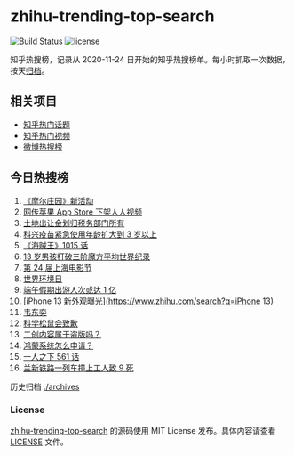 # zhihu-trending-top-search

[![Build Status](https://github.com/justjavac/zhihu-trending-top-search/workflows/ci/badge.svg?branch=main)](https://github.com/justjavac/zhihu-trending-top-search/actions)
[![license](https://img.shields.io/github/license/justjavac/zhihu-trending-top-search)](https://github.com/justjavac/zhihu-trending-top-search/blob/main/LICENSE)

知乎热搜榜，记录从 2020-11-24 日开始的知乎热搜榜单。每小时抓取一次数据，按天[归档](./archives)。

## 相关项目

- [知乎热门话题](https://github.com/justjavac/zhihu-trending-hot-questions)
- [知乎热门视频](https://github.com/justjavac/zhihu-trending-hot-video)
- [微博热搜榜](https://github.com/justjavac/weibo-trending-hot-search)

## 今日热搜榜

<!-- BEGIN -->
<!-- 最后更新时间 Sun Jun 06 2021 22:37:28 GMT+0800 (China Standard Time) -->

1. [《摩尔庄园》新活动](https://www.zhihu.com/search?q=摩尔庄园)
2. [网传苹果 App Store 下架人人视频](https://www.zhihu.com/search?q=人人视频)
3. [土地出让金划归税务部门所有](https://www.zhihu.com/search?q=土地出让金)
4. [科兴疫苗紧急使用年龄扩大到 3 岁以上](https://www.zhihu.com/search?q=科兴疫苗)
5. [《海贼王》1015 话](https://www.zhihu.com/search?q=海贼王)
6. [13 岁男孩打破三阶魔方平均世界纪录](https://www.zhihu.com/search?q=魔方速拧)
7. [第 24 届上海电影节](https://www.zhihu.com/search?q=上海电影节)
8. [世界环境日](https://www.zhihu.com/search?q=世界环境日)
9. [端午假期出游人次或达 1 亿](https://www.zhihu.com/search?q=端午假期)
10. [iPhone 13 新外观曝光](https://www.zhihu.com/search?q=iPhone 13)
11. [韦东奕](https://www.zhihu.com/search?q=韦东奕)
12. [科学松鼠会致歉](https://www.zhihu.com/search?q=科学松鼠会)
13. [二创内容属于盗版吗？](https://www.zhihu.com/search?q=二创)
14. [鸿蒙系统怎么申请？](https://www.zhihu.com/search?q=鸿蒙系统怎么申请)
15. [一人之下 561 话](https://www.zhihu.com/search?q=一人之下)
16. [兰新铁路一列车撞上工人致 9 死](https://www.zhihu.com/search?q=兰新铁路)

<!-- END -->

历史归档 [./archives](./archives)

### License

[zhihu-trending-top-search](https://github.com/justjavac/zhihu-trending-top-search)
的源码使用 MIT License 发布。具体内容请查看 [LICENSE](./LICENSE) 文件。
